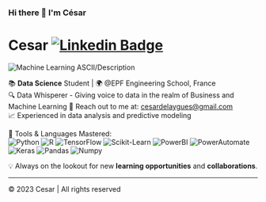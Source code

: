 ### Hi there 👋 I'm César

# Cesar [![Linkedin Badge](https://img.shields.io/badge/-Cesar-blue?style=flat-square&logo=Linkedin&logoColor=white&link=https://www.linkedin.com/in/cesar/)](https://www.linkedin.com/in/cesar/)

![Machine Learning ASCII/Description](URL_OF_YOUR_IMAGE)

📚 **Data Science** Student | 🌍 @EPF Engineering School, France  
🔍 Data Whisperer - Giving voice to data in the realm of Business and Machine Learning
📧 Reach out to me at: cesardelaygues@gmail.com  
📈 Experienced in data analysis and predictive modeling  


💼 Tools & Languages Mastered:  
   ![Python](https://img.shields.io/badge/-Python-3776AB?logo=python&logoColor=white)
   ![R](https://img.shields.io/badge/-R-276DC3?logo=r&logoColor=white)
   ![TensorFlow](https://img.shields.io/badge/-TensorFlow-FF6F00?logo=tensorflow&logoColor=white)
   ![Scikit-Learn](https://img.shields.io/badge/-ScikitLearn-F7931E?logo=scikit-learn&logoColor=white)
   ![PowerBI](https://img.shields.io/badge/-PowerBI-F2C811?logo=power-bi&logoColor=white)
   ![PowerAutomate](https://img.shields.io/badge/-PowerAutomate-0078D4?logo=power-automate&logoColor=white)
   ![Keras](https://img.shields.io/badge/-Keras-D00000?logo=keras&logoColor=white)
   ![Pandas](https://img.shields.io/badge/-Pandas-150458?logo=pandas&logoColor=white)
   ![Numpy](https://img.shields.io/badge/-Numpy-013243?logo=numpy&logoColor=white)

💡 Always on the lookout for new **learning opportunities** and **collaborations**.

---

© 2023 Cesar | All rights reserved

